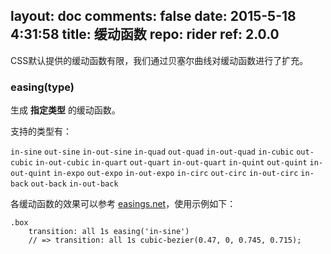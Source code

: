 layout: doc
comments: false
date: 2015-5-18 4:31:58
title: 缓动函数
repo: rider
ref: 2.0.0
---

CSS默认提供的缓动函数有限，我们通过贝塞尔曲线对缓动函数进行了扩充。

### easing(type)

生成 **指定类型** 的缓动函数。

支持的类型有：

`in-sine` `out-sine` `in-out-sine`
`in-quad` `out-quad` `in-out-quad`
`in-cubic` `out-cubic` `in-out-cubic`
`in-quart` `out-quart` `in-out-quart`
`in-quint` `out-quint` `in-out-quint`
`in-expo` `out-expo` `in-out-expo`
`in-circ` `out-circ` `in-out-circ`
`in-back` `out-back` `in-out-back`

各缓动函数的效果可以参考 [easings.net](http://easings.net/zh-cn)，使用示例如下：

```stylus
.box
    transition: all 1s easing('in-sine')
    // => transition: all 1s cubic-bezier(0.47, 0, 0.745, 0.715);
```